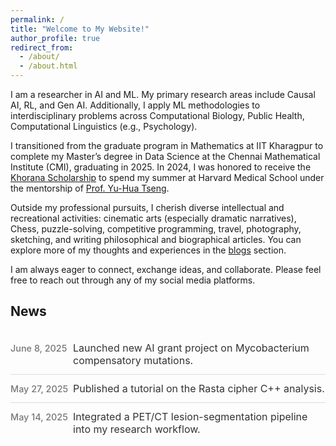```yaml
---
permalink: /
title: "Welcome to My Website!"
author_profile: true
redirect_from: 
  - /about/
  - /about.html
---
```


I am a researcher in AI and ML. My primary research areas include Causal AI, RL, and Gen AI. Additionally, I apply ML methodologies to interdisciplinary problems across Computational Biology, Public Health, Computational Linguistics (e.g., Psychology).

I transitioned from the graduate program in Mathematics at IIT Kharagpur to complete my Master’s degree in Data Science at the Chennai Mathematical Institute (CMI), graduating in 2025. In 2024, I was honored to receive the [Khorana Scholarship](https://iusstf.org/khorana-program-for-scholars) to spend my summer at Harvard Medical School under the mentorship of [Prof. Yu-Hua Tseng](https://yhtsenglab.org/).

Outside my professional pursuits, I cherish diverse intellectual and recreational activities: cinematic arts (especially dramatic narratives), Chess, puzzle-solving, competitive programming, travel, photography, sketching, and writing philosophical and biographical articles. You can explore more of my thoughts and experiences in the [blogs](https://gaurangakrb.github.io/year-archive/) section.

I am always eager to connect, exchange ideas, and collaborate. Please feel free to reach out through any of my social media platforms.

<style>
  .news-list {
    list-style: none;
    padding: 0;
    margin: 1.5rem 0;
  }
  .news-item {
    padding: 0.75rem 0;
    border-bottom: 1px solid #ddd;
    display: flex;
    align-items: baseline;
  }
  .news-item:last-child {
    border-bottom: none;
  }
  .news-date {
    width: 100px;
    color: #777;
    font-size: 0.9rem;
    font-weight: 500;
  }
  .news-text {
    flex: 1;
    font-size: 1rem;
    color: #333;
  }
</style>

## News

<ul class="news-list">
  <li class="news-item">
    <span class="news-date">June 8, 2025</span>
    <span class="news-text">Launched new AI grant project on Mycobacterium compensatory mutations.</span>
  </li>
  <li class="news-item">
    <span class="news-date">May 27, 2025</span>
    <span class="news-text">Published a tutorial on the Rasta cipher C++ analysis.</span>
  </li>
  <li class="news-item">
    <span class="news-date">May 14, 2025</span>
    <span class="news-text">Integrated a PET/CT lesion-segmentation pipeline into my research workflow.</span>
  </li>
</ul>
